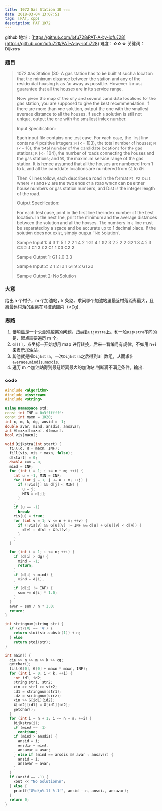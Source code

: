 ```yaml
---
title: 1072 Gas Station 30 ☆☆☆
date: 2018-03-04 13:07:51
tags: [PAT, cpp]
description: PAT 1072
---
```


github 地址：[https://github.com/iofu728/PAT-A-by-iofu728](https://github.com/iofu728/PAT-A-by-iofu728)
难度：☆☆☆
关键词：Dijkstra

### 题目

> 1072.Gas Station (30)
> A gas station has to be built at such a location that the minimum distance between the station and any of the residential housing is as far away as possible. However it must guarantee that all the houses are in its service range.
>
> Now given the map of the city and several candidate locations for the gas station, you are supposed to give the best recommendation. If there are more than one solution, output the one with the smallest average distance to all the houses. If such a solution is still not unique, output the one with the smallest index number.
>
> Input Specification:
>
> Each input file contains one test case. For each case, the first line contains 4 positive integers: `N` (<= 103), the total number of houses; `M` (<= 10), the total number of the candidate locations for the gas stations; `K` (<= 104), the number of roads connecting the houses and the gas stations; and `DS`, the maximum service range of the gas station. It is hence assumed that all the houses are numbered from 1 to `N`, and all the candidate locations are numbered from `G1` to `GM`.
>
> Then K lines follow, each describes a road in the format
> `P1 P2 Dist`
> where P1 and P2 are the two ends of a road which can be either house numbers or gas station numbers, and Dist is the integer length of the road.
>
> Output Specification:
>
> For each test case, print in the first line the index number of the best location. In the next line, print the minimum and the average distances between the solution and all the houses. The numbers in a line must be separated by a space and be accurate up to 1 decimal place. If the solution does not exist, simply output “No Solution”.
>
> Sample Input 1:
> 4 3 11 5
> 1 2 2
> 1 4 2
> 1 G1 4
> 1 G2 3
> 2 3 2
> 2 G2 1
> 3 4 2
> 3 G3 2
> 4 G1 3
> G2 G1 1
> G3 G2 2
>
> Sample Output 1:
> G1
> 2.0 3.3
>
> Sample Input 2:
> 2 1 2 10
> 1 G1 9
> 2 G1 20
>
> Sample Output 2:
> No Solution

### 大意

给出 n 个村子，m 个加油站，k 条路，求问哪个加油站里最近村落距离最大，且离最远村落的距离在可控范围内（<Dg).

### 思路

1. 很明显是一个求最短距离的问题，归类到`Dijkstra`上。和一般`Dijkstra`不同的是，起点需要遍历 m 个。
2. `G[][]`，点坐标一开始想用 map 进行转换，后来一看编号有规律，不如用 n+i 来表示加油站。
3. 其他就是裸`Dijkstra`，一次`Dijkstra`之后得到`d[]`数组，从而求出`average,mindis,maxdis`.
4. 遍历 m 个加油站得到最短距离最大的加油站,判断满不满足条件，输出.

### code

```cpp
#include <algorithm>
#include <iostream>
#include <string>

using namespace std;
const int INF = 0x3fffffff;
const int maxn = 1020;
int n, m, k, dg, ansid = -1;
double avar, mind, ansdis, ansavar;
int G[maxn][maxn], d[maxn];
bool vis[maxn];

void Dijkstra(int start) {
  fill(d, d + maxn, INF);
  fill(vis, vis + maxn, false);
  d[start] = 0;
  double sum = 0;
  mind = INF;
  for (int i = 1; i <= n + m; ++i) {
    int u = -1, MIN = INF;
    for (int j = 1; j <= n + m; ++j) {
      if (!vis[j] && d[j] < MIN) {
        u = j;
        MIN = d[j];
      }
    }
    if (u == -1)
      break;
    vis[u] = true;
    for (int v = 1; v <= n + m; ++v) {
      if (!vis[v] && G[u][v] != INF && d[u] + G[u][v] < d[v]) {
        d[v] = d[u] + G[u][v];
      }
    }
  }

  for (int i = 1; i <= n; ++i) {
    if (d[i] > dg) {
      mind = -1;
      return;
    }
    if (d[i] < mind) {
      mind = d[i];
    }
    if (d[i] != INF) {
      sum += d[i] * 1.0;
    }
  }
  avar = sum / n * 1.0;
  return;
}

int stringnum(string str) {
  if (str[0] == 'G') {
    return stoi(str.substr(1)) + n;
  } else
    return stoi(str);
}

int main() {
  cin >> n >> m >> k >> dg;
  getchar();
  fill(G[0], G[0] + maxn * maxn, INF);
  for (int i = 0; i < k; ++i) {
    int id1, id2;
    string str1, str2;
    cin >> str1 >> str2;
    id1 = stringnum(str1);
    id2 = stringnum(str2);
    cin >> G[id1][id2];
    G[id2][id1] = G[id1][id2];
    getchar();
  }
  for (int i = n + 1; i <= n + m; ++i) {
    Dijkstra(i);
    if (mind == -1)
      continue;
    if (mind > ansdis) {
      ansid = i;
      ansdis = mind;
      ansavar = avar;
    } else if (mind == ansdis && avar < ansavar) {
      ansid = i;
      ansavar = avar;
    }
  }
  if (ansid == -1) {
    cout << "No Solution\n";
  } else {
    printf("G%d\n%.1f %.1f", ansid - n, ansdis, ansavar);
  }
  return 0;
}
```
